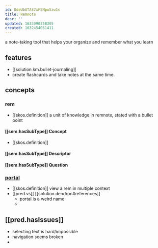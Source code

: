 ```yaml
---
id: 0deUbUTA87xF5Npu5zw1s
title: Remnote
desc: ''
updated: 1633090258305
created: 1632454051411
---
```


a note-taking tool that helps your organize and remember what you learn

## features

- [[solution.km.bullet-journaling]]  
- create flashcards and take notes at the same time.

## concepts

### rem
- [[skos.definition]] a unit of knowledge in remnote, stated with a bullet point
 
#### [[sem.hasSubType]] Concept

- [[skos.definition]] 

#### [[sem.hasSubType]] Descriptor

#### [[sem.hasSubType]] Question


### [portal](https://www.remnote.com/p/help/document/rML9ANQyE7DW3XqPn)

- [[skos.definition]] view a rem in multiple context
- [[pred.vs]] [[solution.dendron#references]]
  - portal is a weird name
  - 

## [[pred.hasIssues]]

- selecting text is hard/impossible
- navigation seems broken
- 


